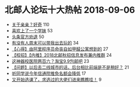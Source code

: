 # 北邮人论坛十大热帖 2018-09-06

- [关于亲亲？好奇](https://bbs.byr.cn/article/Talking/6041183) 110
- [喜欢上了一个学妹](https://bbs.byr.cn/article/Feeling/3076307) 53
- [头条官方劝退](https://bbs.byr.cn/article/ML_DM/31553) 50
- [有没有人周末可以带我出去玩的](https://bbs.byr.cn/article/Friends/1887915) 34
- [【心得】由阿里程序员命丧自如甲醛公寓想到的](https://bbs.byr.cn/article/WorkLife/1108134) 27
- [【校招】【内推】2018北邮秋招信息发布兼内推群](https://bbs.byr.cn/article/IT/47945) 24
- [这神器校医院两百六？淘宝9.9包邮吧](https://bbs.byr.cn/article/Picture/3220379) 23
- [【问题】以后去二线城市的话，后台相比前端是不是稍好？](https://bbs.byr.cn/article/Job/1987220) 21
- [听同学说今年信通院推免名额会降低](https://bbs.byr.cn/article/AimGraduate/1148747) 17
- [又开始选课了，求选过的大佬们进来瞧瞧哇！](https://bbs.byr.cn/article/GoAbroad/360049) 9


